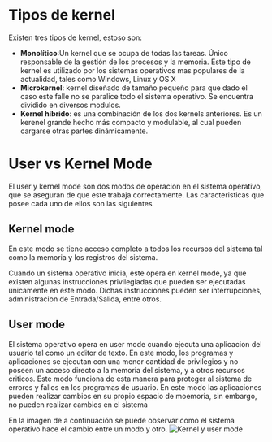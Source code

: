 # Tipos de kernel

Existen tres tipos de kernel, estoso son:

- **Monolítico**:Un kernel que se ocupa de todas las tareas. Único responsable de la gestión de los procesos y la memoria. Este tipo de kernel es utilizado por los sistemas operativos mas populares de la actualidad, tales como Windows, Linux y OS X
- **Microkernel**: kernel diseñado de tamaño pequeño para que dado el caso este falle no se paralice todo el sistema operativo. Se encuentra dividido en diversos modulos.
- **Kernel híbrido**: es una combinación de los dos kernels anteriores. Es un kerenel grande hecho más compacto y modulable, al cual pueden cargarse otras partes dinámicamente.

# User vs Kernel Mode

El user y kernel mode son dos modos de operacion en el sistema operativo, que se aseguran de que este trabaja correctamente. Las caracteristicas que posee cada uno de ellos son las siguientes

## Kernel mode

En este modo se tiene acceso completo a todos los recursos del sistema tal como la memoria y los registros del sistema.

Cuando un sistema operativo inicia, este opera en kernel mode, ya que existen algunas instrucciones privilegiadas que pueden ser ejecutadas únicamente en este modo. Dichas instrucciones pueden ser interrupciones, administracion de Entrada/Salida, entre otros.

## User mode

El sistema operativo opera en user mode cuando ejecuta una aplicacion del usuario tal como un editor de texto. En este modo, los programas y aplicaciones se ejecutan con una menor cantidad de privilegios y no poseen un acceso directo a la memoria del sistema, y a otros recursos criticos. Este modo funciona de esta manera para proteger al sistema de errores y fallos en los programas de usuario. En este modo las aplicaciones pueden realizar cambios en su propio espacio de moemoria, sin embargo, no pueden realizar cambios en el sistema

En la imagen de a continuación se puede observar como el sistema operativo hace el cambio entre un modo y otro.
![Kernel y user mode](/img/img1.png)
